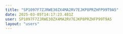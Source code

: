 ```yaml
---
title: "SP1097F7ZJRWE30ZX4MA2RV7EJKP8PRZHFP99T9A5"
date: 2025-03-05T14:17:23.481Z
user: SP1097F7ZJRWE30ZX4MA2RV7EJKP8PRZHFP99T9A5
layout: "users"
---
```

    